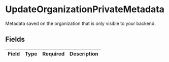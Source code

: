 # UpdateOrganizationPrivateMetadata

Metadata saved on the organization that is only visible to your backend.


## Fields

| Field       | Type        | Required    | Description |
| ----------- | ----------- | ----------- | ----------- |